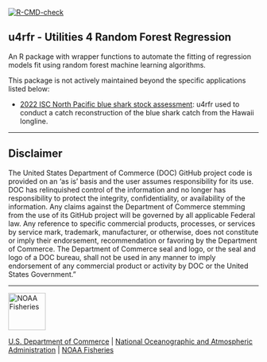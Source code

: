 
<!-- README.md is generated from README.Rmd. Please edit that file -->

<!-- badges: start -->

[![R-CMD-check](https://github.com/N-DucharmeBarth-NOAA/u4rfr/workflows/R-CMD-check/badge.svg)](https://github.com/N-DucharmeBarth-NOAA/u4rfr/actions/workflows/R-CMD-check.yaml)
<!-- badges: end -->

## u4rfr - Utilities 4 Random Forest Regression

An R package with wrapper functions to automate the fitting of
regression models fit using random forest machine learning algorithms.

This package is not actively maintained beyond the specific applications
listed below:

  - [2022 ISC North Pacific blue shark stock
    assessment](https://github.com/N-DucharmeBarth-NOAA/2022_BSH): u4rfr
    used to conduct a catch reconstruction of the blue shark catch from
    the Hawaii longline.

<!-- Do not edit below. This adds the Disclaimer and NMFS footer. -->

-----

## Disclaimer

The United States Department of Commerce (DOC) GitHub project code is
provided on an ‘as is’ basis and the user assumes responsibility for its
use. DOC has relinquished control of the information and no longer has
responsibility to protect the integrity, confidentiality, or
availability of the information. Any claims against the Department of
Commerce stemming from the use of its GitHub project will be governed by
all applicable Federal law. Any reference to specific commercial
products, processes, or services by service mark, trademark,
manufacturer, or otherwise, does not constitute or imply their
endorsement, recommendation or favoring by the Department of Commerce.
The Department of Commerce seal and logo, or the seal and logo of a DOC
bureau, shall not be used in any manner to imply endorsement of any
commercial product or activity by DOC or the United States Government.”

-----

<img src="https://raw.githubusercontent.com/nmfs-general-modeling-tools/nmfspalette/main/man/figures/noaa-fisheries-rgb-2line-horizontal-small.png" height="75" alt="NOAA Fisheries">

[U.S. Department of Commerce](https://www.commerce.gov/) | [National
Oceanographic and Atmospheric Administration](https://www.noaa.gov) |
[NOAA Fisheries](https://www.fisheries.noaa.gov/)
